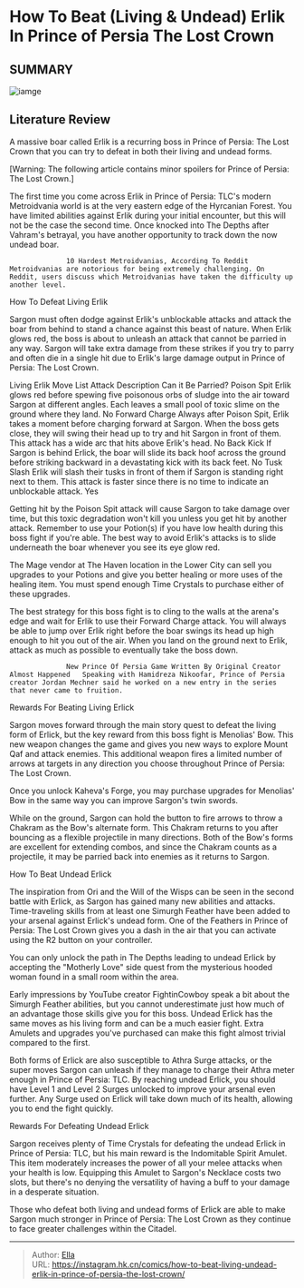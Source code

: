 # How To Beat (Living &amp; Undead) Erlik In Prince of Persia The Lost Crown


## SUMMARY 

![iamge](https://static1.srcdn.com/wordpress/wp-content/uploads/2024/01/how-to-defeat-living-undead-erlik-in-prince-of-persia-the-lost-crown.jpg)

## Literature Review

A massive boar called Erlik is a recurring boss in Prince of Persia: The Lost Crown that you can try to defeat in both their living and undead forms.





[Warning: The following article contains minor spoilers for Prince of Persia: The Lost Crown.]




The first time you come across Erlik in Prince of Persia: TLC&#39;s modern Metroidvania world is at the very eastern edge of the Hyrcanian Forest. You have limited abilities against Erlik during your initial encounter, but this will not be the case the second time. Once knocked into The Depths after Vahram&#39;s betrayal, you have another opportunity to track down the now undead boar.

                  10 Hardest Metroidvanias, According To Reddit   Metroidvanias are notorious for being extremely challenging. On Reddit, users discuss which Metroidvanias have taken the difficulty up another level.    


 How To Defeat Living Erlik 
          

Sargon must often dodge against Erlik&#39;s unblockable attacks and attack the boar from behind to stand a chance against this beast of nature. When Erlik glows red, the boss is about to unleash an attack that cannot be parried in any way. Sargon will take extra damage from these strikes if you try to parry and often die in a single hit due to Erlik&#39;s large damage output in Prince of Persia: The Lost Crown.




  Living Erlik Move List    Attack   Description   Can it Be Parried?    Poison Spit   Erlik glows red before spewing five poisonous orbs of sludge into the air toward Sargon at different angles. Each leaves a small pool of toxic slime on the ground where they land.   No    Forward Charge   Always after Poison Spit, Erlik takes a moment before charging forward at Sargon. When the boss gets close, they will swing their head up to try and hit Sargon in front of them. This attack has a wide arc that hits above Erlik&#39;s head.   No    Back Kick   If Sargon is behind Erlick, the boar will slide its back hoof across the ground before striking backward in a devastating kick with its back feet.   No    Tusk Slash   Erlik will slash their tusks in front of them if Sargon is standing right next to them. This attack is faster since there is no time to indicate an unblockable attack.   Yes   



Getting hit by the Poison Spit attack will cause Sargon to take damage over time, but this toxic degradation won&#39;t kill you unless you get hit by another attack. Remember to use your Potion(s) if you have low health during this boss fight if you&#39;re able. The best way to avoid Erlik&#39;s attacks is to slide underneath the boar whenever you see its eye glow red.



The Mage vendor at The Haven location in the Lower City can sell you upgrades to your Potions and give you better healing or more uses of the healing item. You must spend enough Time Crystals to purchase either of these upgrades.







The best strategy for this boss fight is to cling to the walls at the arena&#39;s edge and wait for Erlik to use their Forward Charge attack. You will always be able to jump over Erlik right before the boar swings its head up high enough to hit you out of the air. When you land on the ground next to Erlik, attack as much as possible to eventually take the boss down.

                  New Prince Of Persia Game Written By Original Creator Almost Happened   Speaking with Hamidreza Nikoofar, Prince of Persia creator Jordan Mechner said he worked on a new entry in the series that never came to fruition.   



 Rewards For Beating Living Erlick 
          

Sargon moves forward through the main story quest to defeat the living form of Erlick, but the key reward from this boss fight is Menolias&#39; Bow. This new weapon changes the game and gives you new ways to explore Mount Qaf and attack enemies. This additional weapon fires a limited number of arrows at targets in any direction you choose throughout Prince of Persia: The Lost Crown.






Once you unlock Kaheva&#39;s Forge, you may purchase upgrades for Menolias&#39; Bow in the same way you can improve Sargon&#39;s twin swords.




While on the ground, Sargon can hold the button to fire arrows to throw a Chakram as the Bow&#39;s alternate form. This Chakram returns to you after bouncing as a flexible projectile in many directions. Both of the Bow&#39;s forms are excellent for extending combos, and since the Chakram counts as a projectile, it may be parried back into enemies as it returns to Sargon.



 How To Beat Undead Erlick 

 

The inspiration from Ori and the Will of the Wisps can be seen in the second battle with Erlick, as Sargon has gained many new abilities and attacks. Time-traveling skills from at least one Simurgh Feather have been added to your arsenal against Erlick&#39;s undead form. One of the Feathers in Prince of Persia: The Lost Crown gives you a dash in the air that you can activate using the R2 button on your controller.






You can only unlock the path in The Depths leading to undead Erlick by accepting the &#34;Motherly Love&#34; side quest from the mysterious hooded woman found in a small room within the area.




Early impressions by YouTube creator FightinCowboy speak a bit about the Simurgh Feather abilities, but you cannot underestimate just how much of an advantage those skills give you for this boss. Undead Erlick has the same moves as his living form and can be a much easier fight. Extra Amulets and upgrades you&#39;ve purchased can make this fight almost trivial compared to the first.

Both forms of Erlick are also susceptible to Athra Surge attacks, or the super moves Sargon can unleash if they manage to charge their Athra meter enough in Prince of Persia: TLC. By reaching undead Erlick, you should have Level 1 and Level 2 Surges unlocked to improve your arsenal even further. Any Surge used on Erlick will take down much of its health, allowing you to end the fight quickly.






 Rewards For Defeating Undead Erlick 
          

Sargon receives plenty of Time Crystals for defeating the undead Erlick in Prince of Persia: TLC, but his main reward is the Indomitable Spirit Amulet. This item moderately increases the power of all your melee attacks when your health is low. Equipping this Amulet to Sargon&#39;s Necklace costs two slots, but there&#39;s no denying the versatility of having a buff to your damage in a desperate situation.

Those who defeat both living and undead forms of Erlick are able to make Sargon much stronger in Prince of Persia: The Lost Crown as they continue to face greater challenges within the Citadel.



---

> Author: [Ella](https://instagram.hk.cn/)  
> URL: https://instagram.hk.cn/comics/how-to-beat-living-undead-erlik-in-prince-of-persia-the-lost-crown/  

